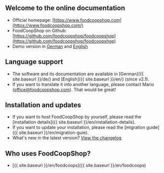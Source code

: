 
## Welcome to the online documentation

* Official homepage: [https://www.foodcoopshop.com](https://www.foodcoopshop.com/)
* FoodCoopShop on Github: [https://github.com/foodcoopshop/foodcoopshop](https://github.com/foodcoopshop/foodcoopshop)
* Demo version in [German](https://demo-de.foodcoopshop.com) and [English](https://demo-en.foodcoopshop.com)

## Language support

* The software and its documentation are available in [German]({{ site.baseurl }}/de/) and [English]({{ site.baseurl }}/en/) (since v2.1). 
* If you want to translate it into another language, please contact Mario (office@foodcoopshop.com). That would be great!

## Installation and updates

* If you want to host FoodCoopShop by yourself, please read the [installation details]({{ site.baseurl }}/en/installation-details).
* If you want to update your installation, please read the [migration guide]({{ site.baseurl }}/en/migration-guie).
* What's new in the latest version? [View the changelog]({{{site.repo_url}}/blob/master/CHANGELOG.md).

## Who uses FoodCoopShop?

* [{{ site.baseurl }}/en/foodcoops]({{ site.baseurl }}/en/foodcoops)

